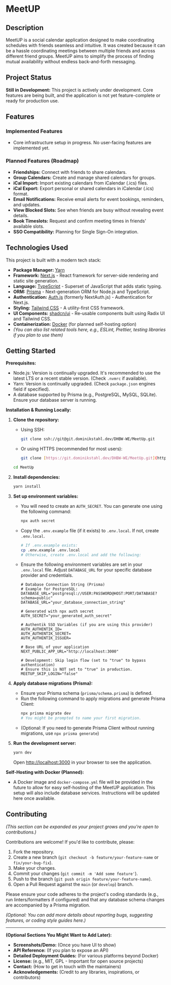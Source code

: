 # MeetUP

## Description

MeetUP is a social calendar application designed to make coordinating schedules with friends seamless and intuitive. It was created because it can be a hassle coordinating meetings between multiple friends and across different friend groups. MeetUP aims to simplify the process of finding mutual availability without endless back-and-forth messaging.

## Project Status

**Still in Development:** This project is actively under development. Core features are being built, and the application is not yet feature-complete or ready for production use.

## Features

### Implemented Features

- Core infrastructure setup in progress. No user-facing features are implemented yet.

### Planned Features (Roadmap)

- **Friendships:** Connect with friends to share calendars.
- **Group Calendars:** Create and manage shared calendars for groups.
- **iCal Import:** Import existing calendars from iCalendar (.ics) files.
- **iCal Export:** Export personal or shared calendars in iCalendar (.ics) format.
- **Email Notifications:** Receive email alerts for event bookings, reminders, and updates.
- **View Blocked Slots:** See when friends are busy without revealing event details.
- **Book Timeslots:** Request and confirm meeting times in friends' available slots.
- **SSO Compatibility:** Planning for Single Sign-On integration.

## Technologies Used

This project is built with a modern tech stack:

- **Package Manager:** [Yarn](https://yarnpkg.com/)
- **Framework:** [Next.js](https://nextjs.org/) - React framework for server-side rendering and static site generation.
- **Language:** [TypeScript](https://www.typescriptlang.org/) - Superset of JavaScript that adds static typing.
- **ORM:** [Prisma](https://www.prisma.io/) - Next-generation ORM for Node.js and TypeScript.
- **Authentication:** [Auth.js](https://authjs.dev/) (formerly NextAuth.js) - Authentication for Next.js.
- **Styling:** [Tailwind CSS](https://tailwindcss.com/) - A utility-first CSS framework.
- **UI Components:** [shadcn/ui](https://ui.shadcn.com/) - Re-usable components built using Radix UI and Tailwind CSS.
- **Containerization:** [Docker](https://www.docker.com/) (for planned self-hosting option)
- _(You can also list related tools here, e.g., ESLint, Prettier, testing libraries if you plan to use them)_

## Getting Started

**Prerequisites:**

- Node.js: Version is continually upgraded. It's recommended to use the latest LTS or a recent stable version. (Check `.nvmrc` if available).
- Yarn: Version is continually upgraded. (Check `package.json` engines field if specified).
- A database supported by Prisma (e.g., PostgreSQL, MySQL, SQLite). Ensure your database server is running.

**Installation & Running Locally:**

1.  **Clone the repository:**
    - Using SSH:
      ```bash
      git clone ssh://git@git.dominikstahl.dev/DHBW-WE/MeetUp.git
      ```
    - Or using HTTPS (recommended for most users):
      ```bash
      git clone [https://git.dominikstahl.dev/DHBW-WE/MeetUp.git](https://git.dominikstahl.dev/DHBW-WE/MeetUp.git)
      ```
    ```bash
    cd MeetUp
    ```
2.  **Install dependencies:**
    ```bash
    yarn install
    ```
3.  **Set up environment variables:**

    - You will need to create an `AUTH_SECRET`. You can generate one using the following command:
      ```bash
      npx auth secret
      ```
    - Copy the `.env.example` file (if it exists) to `.env.local`. If not, create `.env.local`.
      ```bash
      # If .env.example exists:
      cp .env.example .env.local
      # Otherwise, create .env.local and add the following:
      ```
    - Ensure the following environment variables are set in your `.env.local` file. Adjust `DATABASE_URL` for your specific database provider and credentials.

      ```env
      # Database Connection String (Prisma)
      # Example for PostgreSQL: DATABASE_URL="postgresql://USER:PASSWORD@HOST:PORT/DATABASE?schema=public"
      DATABASE_URL="your_database_connection_string"

      # Generated with npx auth secret
      AUTH_SECRET="your_generated_auth_secret"

      # Authentik SSO Variables (if you are using this provider)
      AUTH_AUTHENTIK_ID=
      AUTH_AUTHENTIK_SECRET=
      AUTH_AUTHENTIK_ISSUER=

      # Base URL of your application
      NEXT_PUBLIC_APP_URL="http://localhost:3000"

      # Development: Skip login flow (set to "true" to bypass authentication)
      # Ensure this is NOT set to "true" in production.
      MEETUP_SKIP_LOGIN="false"
      ```

4.  **Apply database migrations (Prisma):**

    - Ensure your Prisma schema (`prisma/schema.prisma`) is defined.
    - Run the following command to apply migrations and generate Prisma Client:
      ```bash
      npx prisma migrate dev
      # You might be prompted to name your first migration.
      ```
    - (Optional: If you need to generate Prisma Client without running migrations, use `npx prisma generate`)

5.  **Run the development server:**
    ```bash
    yarn dev
    ```
    Open [http://localhost:3000](http://localhost:3000) in your browser to see the application.

**Self-Hosting with Docker (Planned):**

- A Docker image and `docker-compose.yml` file will be provided in the future to allow for easy self-hosting of the MeetUP application. This setup will also include database services. Instructions will be updated here once available.

## Contributing

_(This section can be expanded as your project grows and you're open to contributions.)_

Contributions are welcome! If you'd like to contribute, please:

1.  Fork the repository.
2.  Create a new branch (`git checkout -b feature/your-feature-name` or `fix/your-bug-fix`).
3.  Make your changes.
4.  Commit your changes (`git commit -m 'Add some feature'`).
5.  Push to the branch (`git push origin feature/your-feature-name`).
6.  Open a Pull Request against the `main` (or `develop`) branch.

Please ensure your code adheres to the project's coding standards (e.g., run linters/formatters if configured) and that any database schema changes are accompanied by a Prisma migration.

_(Optional: You can add more details about reporting bugs, suggesting features, or coding style guides here.)_

---

**(Optional Sections You Might Want to Add Later):**

- **Screenshots/Demo:** (Once you have UI to show)
- **API Reference:** (If you plan to expose an API)
- **Detailed Deployment Guides:** (For various platforms beyond Docker)
- **License:** (e.g., MIT, GPL - Important for open source projects)
- **Contact:** (How to get in touch with the maintainers)
- **Acknowledgements:** (Credit to any libraries, inspirations, or contributors)
